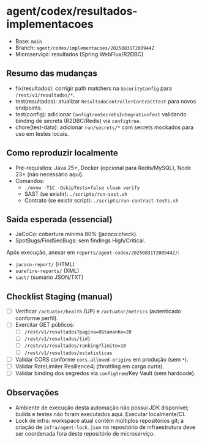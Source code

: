 # agent/codex/resultados-implementacoes

- Base: `main`
- Branch: `agent/codex/implementacoes/20250831T200944Z`
- Microserviço: resultados (Spring WebFlux/R2DBC)

## Resumo das mudanças
- fix(resultados): corrigir path matchers na `SecurityConfig` para `/rest/v1/resultados/*`.
- test(resultados): atualizar `ResultadoControllerContractTest` para novos endpoints.
- test(config): adicionar `ConfigtreeSecretsIntegrationTest` validando binding de secrets (R2DBC/Redis) via `configtree`.
- chore(test-data): adicionar `run/secrets/*` com secrets mockados para uso em testes locais.

## Como reproduzir localmente
- Pré-requisitos: Java 25+, Docker (opcional para Redis/MySQL), Node 23+ (não necessário aqui).
- Comandos:
  - `./mvnw -T1C -DskipTests=false clean verify`
  - SAST (se existir): `./scripts/run-sast.sh`
  - Contrato (se existir script): `./scripts/run-contract-tests.sh`

## Saída esperada (essencial)
- JaCoCo: cobertura mínima 80% (jacoco:check).
- SpotBugs/FindSecBugs: sem findings High/Critical.

Após execução, anexar em `reports/agent-codex/20250831T200944Z/`:
- `jacoco-report/` (HTML)
- `surefire-reports/` (XML)
- `sast/` (sumário JSON/TXT)

## Checklist Staging (manual)
- [ ] Verificar `/actuator/health` (UP) e `/actuator/metrics` (autenticado conforme perfil).
- [ ] Exercitar GET públicos:
  - [ ] `/rest/v1/resultados?pagina=0&tamanho=20`
  - [ ] `/rest/v1/resultados/{id}`
  - [ ] `/rest/v1/resultados/ranking?limite=10`
  - [ ] `/rest/v1/resultados/estatisticas`
- [ ] Validar CORS conforme `cors.allowed-origins` em produção (sem `*`).
- [ ] Validar RateLimiter Resilience4j (throttling em carga curta).
- [ ] Validar binding dos segredos via `configtree`/Key Vault (sem hardcode).

## Observações
- Ambiente de execução desta automação não possui JDK disponível; builds e testes não foram executados aqui. Executar localmente/CI.
- Lock de infra: workspace atual contém múltiplos repositórios git; a criação de `infra/agent-lock.json` no repositório de infraestrutura deve ser coordenada fora deste repositório de microserviço.
